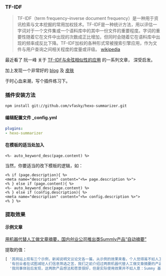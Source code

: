
### TF-IDF

> TF-IDF（term frequency–inverse document frequency）是一种用于资讯检索与文本挖掘的常用加权技术。TF-IDF是一种统计方法，用以评估一字词对于一个文件集或一个语料库中的其中一份文件的重要程度。字词的重要性随着它在文件中出现的次数成正比增加，但同时会随着它在语料库中出现的频率成反比下降。TF-IDF加权的各种形式常被搜索引擎应用，作为文件与用户查询之间相关程度的度量或评级。 [wikipedia](http://zh.wikipedia.org/wiki/TF-IDF)

最近看了 阮一峰 关于 [TF-IDF与余弦相似性的应用](http://www.ruanyifeng.com/blog/2013/03/tf-idf.html) 的一系列文章， 深受启发。


加上发现一个非常好的 [blog](http://zespia.tw/hexo/) 及 [皮肤](https://github.com/yhben/hexo-theme-memoir)


于时心血来潮，写个插件练习下。
<!--more-->

### 插件安装方法

``` sh
npm install git://github.com/vfasky/hexo-summarizer.git
```

#### 编辑配置文件  _config.yml 

``` yaml
plugins:
- hexo-summarizer
```

#### 在模板的适当处加入

``` ejs
<%- auto_keyword_desc(page.content) %>
```

当然，你要适当的改下模板的逻辑，如：

``` ejs
<% if (page.description){ %>
<meta name="description" content="<%= page.description %>">
<% } else if (page.content){ %>
<%- auto_keyword_desc(page.content) %>
<% } else if (config.description){ %>
<meta name="description" content="<%= config.description %>">
<% } %>
```
### 提取效果

#### 示例文章

[用机器代替人工做文章摘要，国内创业公司推出类Summly产品“自动摘要”](http://www.36kr.com/p/201471.html)

提取的值：

``` js
[ '其网站上现有三个示例，新闻说明文议论文各一篇，从示例的效果来看，个人觉得虽不如人工摘要来的紧凑和传情达意，但基本上也能从摘出来的内容了解到文章的大意',
  '有创业者在试图减轻人们信息筛选之苦，我们之前介绍过两款机器代替人工做文章摘要的产品，一是Summy，该产品出自一个 16 岁的少年之手，Nick DAosio 为自己的自动新闻摘要应用Summy拿到100万美元融资，后传 Yahoo CEO Marissa Mayer 也有意收购 Summy暂无更新的消息',
  '我同事体验后发现，这两款产品想法和愿景很好，但是实际使用效果并不如人意：Summy 基本就是截取个开头，而一些文章的核心内容并没放在开头；而针对一些比较偏重事实的文章，确实读 Cipped 提出的三点摘要就能大概了解文章内容了，而一些偏重观点性的文章，Cipped 还是提的不是很好' ]
```